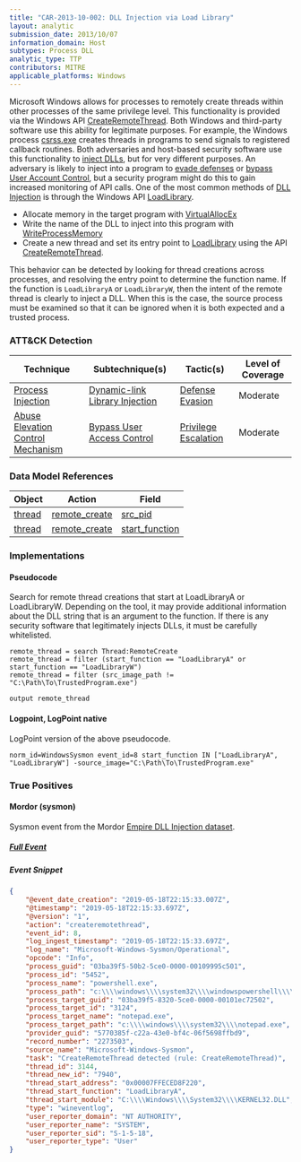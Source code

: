```yaml
---
title: "CAR-2013-10-002: DLL Injection via Load Library"
layout: analytic
submission_date: 2013/10/07
information_domain: Host
subtypes: Process DLL
analytic_type: TTP
contributors: MITRE
applicable_platforms: Windows
---
```


Microsoft Windows allows for processes to remotely create threads within other processes of the same privilege level. This functionality is provided via the Windows API [CreateRemoteThread](https://msdn.microsoft.com/en-us/library/windows/desktop/ms682437.aspx). Both Windows and third-party software use this ability for legitimate purposes. For example, the Windows process [csrss.exe](https://en.wikipedia.org/wiki/Client/Server_Runtime_Subsystem) creates threads in programs to send signals to registered callback routines. Both adversaries and host-based security software use this functionality to [inject DLLs](https://attack.mitre.org/techniques/T1055), but for very different purposes. An adversary is likely to inject into a program to [evade defenses](https://attack.mitre.org/tactics/TA0005) or [bypass User Account Control](https://attack.mitre.org/techniques/T1548/002), but a security program might do this to gain increased monitoring of API calls. One of the most common methods of [DLL Injection](https://attack.mitre.org/techniques/T1055) is through the Windows API [LoadLibrary](https://msdn.microsoft.com/en-us/library/windows/desktop/ms684175.aspx).

-   Allocate memory in the target program with [VirtualAllocEx](https://msdn.microsoft.com/en-us/library/windows/desktop/aa366890.aspx)
-   Write the name of the DLL to inject into this program with [WriteProcessMemory](https://msdn.microsoft.com/en-us/library/windows/desktop/ms681674.aspx)
-   Create a new thread and set its entry point to [LoadLibrary](https://msdn.microsoft.com/en-us/library/windows/desktop/ms684175.aspx) using the API [CreateRemoteThread](https://msdn.microsoft.com/en-us/library/windows/desktop/ms682437.aspx).

This behavior can be detected by looking for thread creations across processes, and resolving the entry point to determine the function name. If the function is `LoadLibraryA` or `LoadLibraryW`, then the intent of the remote thread is clearly to inject a DLL. When this is the case, the source process must be examined so that it can be ignored when it is both expected and a trusted process.


### ATT&CK Detection

|Technique|Subtechnique(s)|Tactic(s)|Level of Coverage|
|---|---|---|---|
|[Process Injection](https://attack.mitre.org/techniques/T1055/)|[Dynamic-link Library Injection](https://attack.mitre.org/techniques/T1055/001/)|[Defense Evasion](https://attack.mitre.org/tactics/TA0005/)|Moderate|
|[Abuse Elevation Control Mechanism](https://attack.mitre.org/techniques/T1548/)|[Bypass User Access Control](https://attack.mitre.org/techniques/T1548/002/)|[Privilege Escalation](https://attack.mitre.org/tactics/TA0004/)|Moderate|

### Data Model References

|Object|Action|Field|
|---|---|---|
|[thread](/data_model/thread) | [remote_create](/data_model/thread#remote_create) | [src_pid](/data_model/thread#src_pid) |
|[thread](/data_model/thread) | [remote_create](/data_model/thread#remote_create) | [start_function](/data_model/thread#start_function) |


### Implementations

#### Pseudocode

Search for remote thread creations that start at LoadLibraryA or LoadLibraryW. Depending on the tool, it may provide additional information about the DLL string that is an argument to the function. If there is any security software that legitimately injects DLLs, it must be carefully whitelisted. 


```
remote_thread = search Thread:RemoteCreate
remote_thread = filter (start_function == "LoadLibraryA" or start_function == "LoadLibraryW")
remote_thread = filter (src_image_path != "C:\Path\To\TrustedProgram.exe")

output remote_thread
```


#### Logpoint, LogPoint native

LogPoint version of the above pseudocode.


```
norm_id=WindowsSysmon event_id=8 start_function IN ["LoadLibraryA", "LoadLibraryW"] -source_image="C:\Path\To\TrustedProgram.exe"
```





### True Positives

#### Mordor (sysmon)

Sysmon event from the Mordor [Empire DLL Injection dataset](https://github.com/hunters-forge/mordor/blob/master/small_datasets/windows/defense_evasion/process_injection_T1055/empire_dll_injection.md).


##### [Full Event](/true_positives/CAR-2013-10-002-mordor-01.json)


##### Event Snippet
```json
{
	"@event_date_creation": "2019-05-18T22:15:33.007Z",
	"@timestamp": "2019-05-18T22:15:33.697Z",
	"@version": "1",
	"action": "createremotethread",
	"event_id": 8,
	"log_ingest_timestamp": "2019-05-18T22:15:33.697Z",
	"log_name": "Microsoft-Windows-Sysmon/Operational",
	"opcode": "Info",
	"process_guid": "03ba39f5-50b2-5ce0-0000-00109995c501",
	"process_id": "5452",
	"process_name": "powershell.exe",
	"process_path": "c:\\\\windows\\\\system32\\\\windowspowershell\\\\v1.0\\\\powershell.exe",
	"process_target_guid": "03ba39f5-8320-5ce0-0000-00101ec72502",
	"process_target_id": "3124",
	"process_target_name": "notepad.exe",
	"process_target_path": "c:\\\\windows\\\\system32\\\\notepad.exe",
	"provider_guid": "5770385f-c22a-43e0-bf4c-06f5698ffbd9",
	"record_number": "2273503",
	"source_name": "Microsoft-Windows-Sysmon",
	"task": "CreateRemoteThread detected (rule: CreateRemoteThread)",
	"thread_id": 3144,
	"thread_new_id": "7940",
	"thread_start_address": "0x00007FFECED8F220",
	"thread_start_function": "LoadLibraryA",
	"thread_start_module": "C:\\\\Windows\\\\System32\\\\KERNEL32.DLL",
	"type": "wineventlog",
	"user_reporter_domain": "NT AUTHORITY",
	"user_reporter_name": "SYSTEM",
	"user_reporter_sid": "S-1-5-18",
	"user_reporter_type": "User"
}
```

